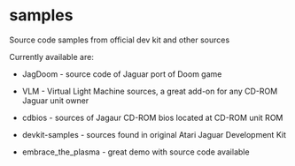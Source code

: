 samples
=======

Source code samples from official dev kit and other sources

Currently available are:

 * JagDoom - source code of Jaguar port of Doom game

 * VLM - Virtual Light Machine sources, a great add-on for any CD-ROM Jaguar unit owner

 * cdbios - sources of Jagaur CD-ROM bios located at CD-ROM unit ROM

 * devkit-samples - sources found in original Atari Jaguar Development Kit

 * embrace_the_plasma - great demo with source code available
